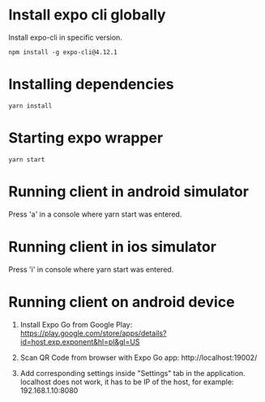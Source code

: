 # Install expo cli globally

Install expo-cli in specific version.

```shell
npm install -g expo-cli@4.12.1 
```

# Installing dependencies

```shell
yarn install
```

# Starting expo wrapper 

```shell
yarn start
```

# Running client in android simulator

Press 'a' in a console where yarn start was entered.

# Running client in ios simulator

Press 'i' in console where yarn start was entered.

# Running client on android device

1. Install Expo Go from Google Play:
   https://play.google.com/store/apps/details?id=host.exp.exponent&hl=pl&gl=US
   
2. Scan QR Code from browser with Expo Go app:
   http://localhost:19002/
   
3. Add corresponding settings inside "Settings" tab in the application. localhost does not work, it has to be IP of the host,
for example: 192.168.1.10:8080
   
